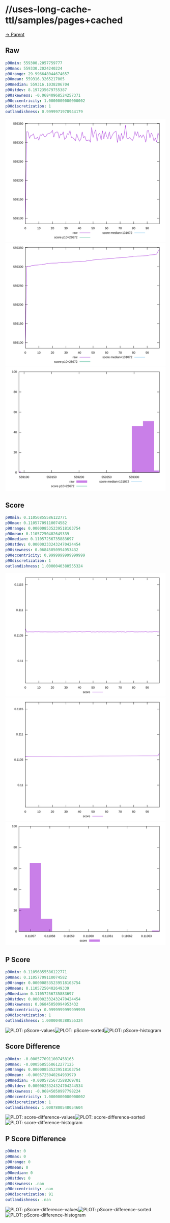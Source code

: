 
# //uses-long-cache-ttl/samples/pages+cached

[→ Parent](../..)


## Raw


```yaml
p90min: 559300.2057759777
p90max: 559330.2024240224
p90range: 29.996648044674657
p90mean: 559316.3265217005
p90median: 559316.1038206704
p90stdev: 8.197235679755387
p90skewness: -0.06840968524257371
p90eccentricity: 1.0000000000000002
p90discretization: 1
outlandishness: 0.9999971978944179

```

![PLOT: raw-values](./raw/values.svg)![PLOT: raw-sorted](./raw/sorted.svg)![PLOT: raw-histogram](./raw/histogram.svg)
## Score


```yaml
p90min: 0.11056855586122771
p90max: 0.11057709110074582
p90range: 0.000008535239518103754
p90mean: 0.11057250402649339
p90median: 0.11057256735883697
p90stdev: 0.000002332432470424454
p90skewness: 0.06845050994953432
p90eccentricity: 0.9999999999999999
p90discretization: 1
outlandishness: 1.0000040380555324

```

![PLOT: score-values](./score/values.svg)![PLOT: score-sorted](./score/sorted.svg)![PLOT: score-histogram](./score/histogram.svg)
## P Score


```yaml
p90min: 0.11056855586122771
p90max: 0.11057709110074582
p90range: 0.000008535239518103754
p90mean: 0.11057250402649339
p90median: 0.11057256735883697
p90stdev: 0.000002332432470424454
p90skewness: 0.06845050994953432
p90eccentricity: 0.9999999999999999
p90discretization: 1
outlandishness: 1.0000040380555324

```

![PLOT: pScore-values](./pScore/values.svg)![PLOT: pScore-sorted](./pScore/sorted.svg)![PLOT: pScore-histogram](./pScore/histogram.svg)
## Score Difference


```yaml
p90min: -0.0005770911007458163
p90max: -0.0005685558612277125
p90range: 0.000008535239518103754
p90mean: -0.0005725040264933979
p90median: -0.0005725673588369701
p90stdev: 0.0000023324324704244534
p90skewness: -0.06845050997798224
p90eccentricity: 1.0000000000000002
p90discretization: 1
outlandishness: 1.0007800548054604

```

![PLOT: score-difference-values](./score-difference/values.svg)![PLOT: score-difference-sorted](./score-difference/sorted.svg)![PLOT: score-difference-histogram](./score-difference/histogram.svg)
## P Score Difference


```yaml
p90min: 0
p90max: 0
p90range: 0
p90mean: 0
p90median: 0
p90stdev: 0
p90skewness: .nan
p90eccentricity: .nan
p90discretization: 91
outlandishness: .nan

```

![PLOT: pScore-difference-values](./pScore-difference/values.svg)![PLOT: pScore-difference-sorted](./pScore-difference/sorted.svg)![PLOT: pScore-difference-histogram](./pScore-difference/histogram.svg)
